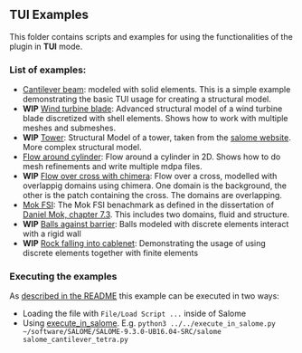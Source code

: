 ## TUI Examples

This folder contains scripts and examples for using the functionalities of the plugin in **TUI** mode.

### List of examples:
- [Cantilever beam](cantilever): modeled with solid elements. This is a simple example demonstrating the basic TUI usage for creating a structural model.
- **WIP** [Wind turbine blade](wind_turbine_blade): Advanced structural model of a wind turbine blade discretized with shell elements. Shows how to work with multiple meshes and submeshes.
- **WIP** [Tower](tower): Structural Model of a tower, taken from the [salome website](https://www.salome-platform.org/user-section/tui-examples). More complex structural model.
- [Flow around cylinder](flow_cylinder): Flow around a cylinder in 2D. Shows how to do mesh refinements and write multiple mdpa files.
- **WIP** [Flow over cross with chimera](flow_cross_chimera): Flow over a cross, modelled with overlappig domains using chimera. One domain is the background, the other is the patch containing the cross. The domains are overlapping.
- [Mok FSI](mok_fsi): The Mok FSI benachmark as defined in the dissertation of [Daniel Mok, chapter 7.3](http://dx.doi.org/10.18419/opus-147). This includes two domains, fluid and structure.
- **WIP** [Balls against barrier](balls_barrier): Balls modeled with discrete elements interact with a rigid wall
- **WIP** [Rock falling into cablenet](rock_cablenet): Demonstrating the usage of using discrete elements together with finite elements

### Executing the examples
As [described in the README](../../README.md#how-does-it-work) this example can be executed in two ways:
- Loading the file with `File/Load Script ...` inside of Salome
- Using [execute_in_salome](../execute_in_salome.py). E.g. `python3 ../../execute_in_salome.py ~/software/SALOME/SALOME-9.3.0-UB16.04-SRC/salome salome_cantilever_tetra.py`
